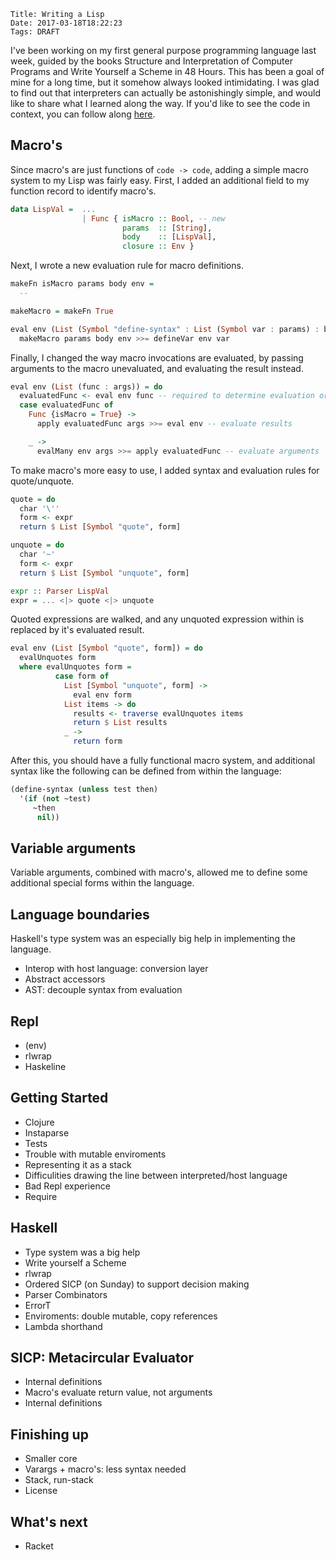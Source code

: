     Title: Writing a Lisp
    Date: 2017-03-18T18:22:23
    Tags: DRAFT

I've been working on my first general purpose programming language last week, guided by the books Structure and Interpretation of Computer Programs and Write Yourself a Scheme in 48 Hours.
 This has been a goal of mine for a long time, but it somehow always looked intimidating.
I was glad to find out that interpreters can actually be astonishingly simple, and would like to share what I learned along the way. If you'd like to see the code in context, you can follow along [here](https://github.com/reinvdwoerd/lisp).

<!-- more -->
## Macro's 
Since macro's are just functions of `code -> code`,
adding a simple macro system to my Lisp was fairly easy. 
First, I added an additional field to my function record to identify macro's.

``` haskell
data LispVal =  ...  
                | Func { isMacro :: Bool, -- new
                         params  :: [String],
                         body    :: [LispVal],
                         closure :: Env }
```

Next, I wrote a new evaluation rule for macro definitions.

```haskell
makeFn isMacro params body env =
  --

makeMacro = makeFn True

eval env (List (Symbol "define-syntax" : List (Symbol var : params) : body)) =
  makeMacro params body env >>= defineVar env var
```

Finally, I changed the way macro invocations are evaluated,
by passing arguments to the macro unevaluated, and evaluating the result  instead.

```haskell
eval env (List (func : args)) = do
  evaluatedFunc <- eval env func -- required to determine evaluation order
  case evaluatedFunc of
    Func {isMacro = True} ->
      apply evaluatedFunc args >>= eval env -- evaluate results

    _ ->
      evalMany env args >>= apply evaluatedFunc -- evaluate arguments
```

To make macro's more easy to use, I added syntax and evaluation rules for quote/unquote.

```haskell
quote = do
  char '\''
  form <- expr
  return $ List [Symbol "quote", form]

unquote = do
  char '~'
  form <- expr
  return $ List [Symbol "unquote", form]

expr :: Parser LispVal
expr = ... <|> quote <|> unquote
```

Quoted expressions are walked, and any unquoted expression within is replaced by it's evaluated result. 

```haskell
eval env (List [Symbol "quote", form]) = do 
  evalUnquotes form
  where evalUnquotes form =
          case form of
            List [Symbol "unquote", form] ->
              eval env form
            List items -> do
              results <- traverse evalUnquotes items
              return $ List results
            _ ->
              return form
```

After this, you should have a fully functional macro system, and additional syntax like the following can be defined from within the language: 

```lisp
(define-syntax (unless test then)
  '(if (not ~test)
     ~then
      nil))
```


## Variable arguments
Variable arguments, combined with macro's, allowed me to define some additional special forms within the language.



## Language boundaries
Haskell's type system was an especially big help in implementing the language. 

- Interop with host language: conversion layer
- Abstract accessors
- AST: decouple syntax from evaluation


## Repl
- (env)
- rlwrap
- Haskeline



## Getting Started
- Clojure
- Instaparse
- Tests
- Trouble with mutable enviroments
- Representing it as a stack
- Difficulities drawing the line between interpreted/host language
- Bad Repl experience
- Require


## Haskell
- Type system was a big help
- Write yourself a Scheme
- rlwrap
- Ordered SICP (on Sunday) to support decision making
- Parser Combinators
- ErrorT
- Enviroments: double mutable, copy references
- Lambda shorthand

## SICP: Metacircular Evaluator
- Internal definitions
- Macro's evaluate return value, not arguments
- Internal definitions

## Finishing up
- Smaller core
- Varargs + macro's: less syntax needed
- Stack, run-stack
- License

## What's next
- Racket
